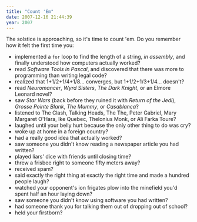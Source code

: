 ```yaml
---
title: "Count 'Em"
date: 2007-12-16 21:44:39
year: 2007
---
```

The solstice is approaching, so it's time to count 'em. Do you remember how it felt the first time you:
<ul>
	<li>implemented a <code>for</code> loop to find the length of a string, <em>in assembly</em>, and finally understood how computers actually worked?</li>
	<li>read <cite>Software Tools in Pascal</cite>, and discovered that there was more to programming than writing legal code?</li>
	<li>realized that 1+1/2+1/4+1/8... converges, but 1+1/2+1/3+1/4... doesn't?</li>
	<li>read <cite>Neuromancer</cite>, <cite>Wyrd Sisters</cite>, <cite>The Dark Knight</cite>, or an Elmore Leonard novel?</li>
	<li>saw <cite>Star Wars</cite> (back before they ruined it with <cite>Return of the Jedi</cite>), <cite>Grosse Pointe Blank</cite>, <cite>The Mummy</cite>, or <cite>Casablanca</cite>?</li>
	<li>listened to The Clash, Talking Heads, The The, Peter Gabriel, Mary Margaret O'Hara, Ike Quebec, Thelonius Monk, or Ali Farka Toure?</li>
	<li>laughed until your belly hurt because the only other thing to do was cry?</li>
	<li>woke up at home in a foreign country?</li>
	<li>had a really good idea that actually worked?</li>
	<li>saw someone you didn't know reading a newspaper article you had written?</li>
	<li>played liars' dice with friends until closing time?</li>
	<li>threw a frisbee right to someone fifty meters away?</li>
	<li>received spam?</li>
	<li>said exactly the right thing at exactly the right time and made a hundred people laugh?</li>
	<li>watched your opponent's ion frigates plow into the minefield you'd spent half an hour laying down?</li>
	<li>saw someone you didn't know using software you had written?</li>
	<li>had someone thank you for talking them out of dropping out of school?</li>
	<li>held your firstborn?</li>
</ul>
